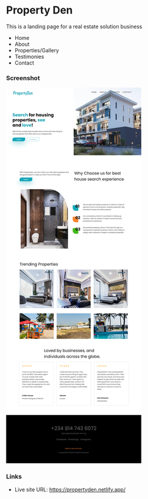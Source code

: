 # Property Den
This is a landing page for a real estate solution business
- Home
- About
- Properties/Gallery
- Testimonies
- Contact

### Screenshot
![](./assets/screenshot.png)


### Links
- Live site URL: https://propertyden.netlify.app/
